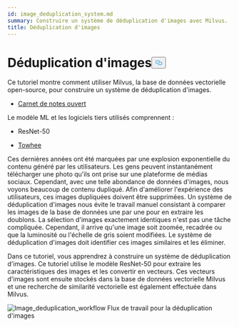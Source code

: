 ```yaml
---
id: image_deduplication_system.md
summary: Construire un système de déduplication d'images avec Milvus.
title: Déduplication d'images
---
```

<h1 id="Image-Deduplication" class="common-anchor-header">Déduplication d'images<button data-href="#Image-Deduplication" class="anchor-icon" translate="no">
      <svg translate="no"
        aria-hidden="true"
        focusable="false"
        height="20"
        version="1.1"
        viewBox="0 0 16 16"
        width="16"
      >
        <path
          fill="#0092E4"
          fill-rule="evenodd"
          d="M4 9h1v1H4c-1.5 0-3-1.69-3-3.5S2.55 3 4 3h4c1.45 0 3 1.69 3 3.5 0 1.41-.91 2.72-2 3.25V8.59c.58-.45 1-1.27 1-2.09C10 5.22 8.98 4 8 4H4c-.98 0-2 1.22-2 2.5S3 9 4 9zm9-3h-1v1h1c1 0 2 1.22 2 2.5S13.98 12 13 12H9c-.98 0-2-1.22-2-2.5 0-.83.42-1.64 1-2.09V6.25c-1.09.53-2 1.84-2 3.25C6 11.31 7.55 13 9 13h4c1.45 0 3-1.69 3-3.5S14.5 6 13 6z"
        ></path>
      </svg>
    </button></h1><p>Ce tutoriel montre comment utiliser Milvus, la base de données vectorielle open-source, pour construire un système de déduplication d'images.</p>
<ul>
<li><a href="https://github.com/towhee-io/examples/blob/main/image/image_deduplication/image_deduplication.ipynb">Carnet de notes ouvert</a></li>
</ul>
<p>Le modèle ML et les logiciels tiers utilisés comprennent :</p>
<ul>
<li><p>ResNet-50</p></li>
<li><p><a href="https://www.google.com/url?sa=t&amp;rct=j&amp;q=&amp;esrc=s&amp;source=web&amp;cd=&amp;cad=rja&amp;uact=8&amp;ved=2ahUKEwjm8-KEjtj7AhVPcGwGHapPB40QFnoECAgQAQ&amp;url=https%3A%2F%2Ftowhee.io%2F&amp;usg=AOvVaw37IzMMiyxGtj82K7O4fInn">Towhee</a></p></li>
</ul>
<p>Ces dernières années ont été marquées par une explosion exponentielle du contenu généré par les utilisateurs. Les gens peuvent instantanément télécharger une photo qu'ils ont prise sur une plateforme de médias sociaux. Cependant, avec une telle abondance de données d'images, nous voyons beaucoup de contenu dupliqué. Afin d'améliorer l'expérience des utilisateurs, ces images dupliquées doivent être supprimées. Un système de déduplication d'images nous évite le travail manuel consistant à comparer les images de la base de données une par une pour en extraire les doublons. La sélection d'images exactement identiques n'est pas une tâche compliquée. Cependant, il arrive qu'une image soit zoomée, recadrée ou que la luminosité ou l'échelle de gris soient modifiées. Le système de déduplication d'images doit identifier ces images similaires et les éliminer.</p>
<p>Dans ce tutoriel, vous apprendrez à construire un système de déduplication d'images. Ce tutoriel utilise le modèle ResNet-50 pour extraire les caractéristiques des images et les convertir en vecteurs. Ces vecteurs d'images sont ensuite stockés dans la base de données vectorielle Milvus et une recherche de similarité vectorielle est également effectuée dans Milvus.</p>
<p>
  
   <span class="img-wrapper"> <img translate="no" src="/docs/v2.4.x/assets/image_deduplication.png" alt="Image_deduplication_workflow" class="doc-image" id="image_deduplication_workflow" />
   </span> <span class="img-wrapper"> <span>Flux de travail pour la déduplication d'images</span> </span></p>
